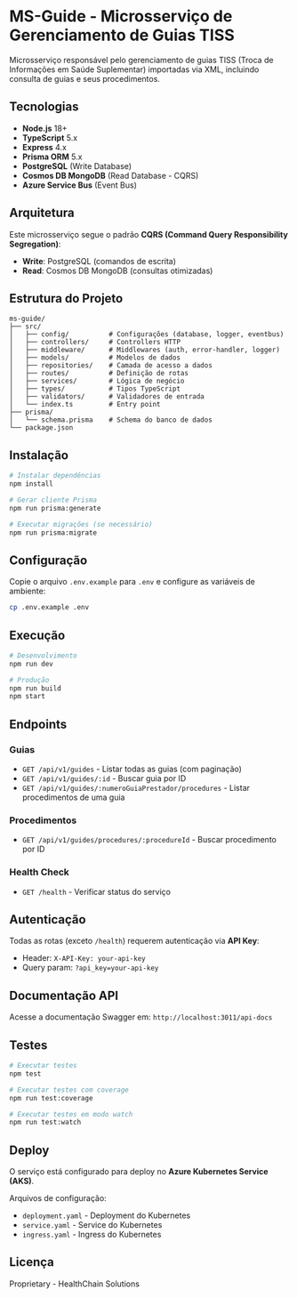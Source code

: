 # MS-Guide - Microsserviço de Gerenciamento de Guias TISS

Microsserviço responsável pelo gerenciamento de guias TISS (Troca de Informações em Saúde Suplementar) importadas via XML, incluindo consulta de guias e seus procedimentos.

## Tecnologias

- **Node.js** 18+
- **TypeScript** 5.x
- **Express** 4.x
- **Prisma ORM** 5.x
- **PostgreSQL** (Write Database)
- **Cosmos DB MongoDB** (Read Database - CQRS)
- **Azure Service Bus** (Event Bus)

## Arquitetura

Este microsserviço segue o padrão **CQRS (Command Query Responsibility Segregation)**:

- **Write**: PostgreSQL (comandos de escrita)
- **Read**: Cosmos DB MongoDB (consultas otimizadas)

## Estrutura do Projeto

```
ms-guide/
├── src/
│   ├── config/          # Configurações (database, logger, eventbus)
│   ├── controllers/     # Controllers HTTP
│   ├── middleware/      # Middlewares (auth, error-handler, logger)
│   ├── models/          # Modelos de dados
│   ├── repositories/    # Camada de acesso a dados
│   ├── routes/          # Definição de rotas
│   ├── services/        # Lógica de negócio
│   ├── types/           # Tipos TypeScript
│   ├── validators/      # Validadores de entrada
│   └── index.ts         # Entry point
├── prisma/
│   └── schema.prisma    # Schema do banco de dados
└── package.json
```

## Instalação

```bash
# Instalar dependências
npm install

# Gerar cliente Prisma
npm run prisma:generate

# Executar migrações (se necessário)
npm run prisma:migrate
```

## Configuração

Copie o arquivo `.env.example` para `.env` e configure as variáveis de ambiente:

```bash
cp .env.example .env
```

## Execução

```bash
# Desenvolvimento
npm run dev

# Produção
npm run build
npm start
```

## Endpoints

### Guias

- `GET /api/v1/guides` - Listar todas as guias (com paginação)
- `GET /api/v1/guides/:id` - Buscar guia por ID
- `GET /api/v1/guides/:numeroGuiaPrestador/procedures` - Listar procedimentos de uma guia

### Procedimentos

- `GET /api/v1/guides/procedures/:procedureId` - Buscar procedimento por ID

### Health Check

- `GET /health` - Verificar status do serviço

## Autenticação

Todas as rotas (exceto `/health`) requerem autenticação via **API Key**:

- Header: `X-API-Key: your-api-key`
- Query param: `?api_key=your-api-key`

## Documentação API

Acesse a documentação Swagger em: `http://localhost:3011/api-docs`

## Testes

```bash
# Executar testes
npm test

# Executar testes com coverage
npm run test:coverage

# Executar testes em modo watch
npm run test:watch
```

## Deploy

O serviço está configurado para deploy no **Azure Kubernetes Service (AKS)**.

Arquivos de configuração:
- `deployment.yaml` - Deployment do Kubernetes
- `service.yaml` - Service do Kubernetes
- `ingress.yaml` - Ingress do Kubernetes

## Licença

Proprietary - HealthChain Solutions
